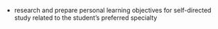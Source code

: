- research and prepare personal learning objectives for self-directed study related to the student’s preferred specialty